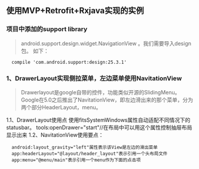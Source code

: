 ## 使用MVP+Retrofit+Rxjava实现的实例

### 项目中添加的support library

  > android.support.design.widget.NavigationView 。我们需要导入design包。 如下：
  ```
    compile 'com.android.support:design:25.3.1'
  ```

### 1、DrawerLayout实现侧拉菜单，左边菜单使用NavitationView
  > Drawerlayout是google自带的控件，功能类似开源的SlidingMenu。
  > Google在5.0之后推出了NavitationView，即左边滑出来的那个菜单，分为两个部分HeaderLayout，menu。
 
  1.1、DrawerLayout使用点
    使用fitsSystemWindows属性自动适配不同情况下的statusbar。 
    tools:openDrawer="start"//在布局中可以用这个属性控制抽屉布局显示出来
  1.2、NavitationView使用要点：
  ```
    android:layout_gravity="left"属性表示该View是左边的滑出菜单
    app:headerLayout="@layout/header_layout"表示引用一个头布局文件
    app:menu="@menu/main"表示引用一个menu作为下面的点击项
  ```